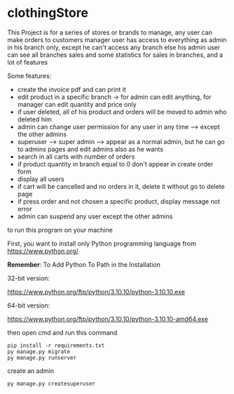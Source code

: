 # clothingStore

This Project is for a series of stores or brands to manage, any user can make orders to customers
manager user has access to everything as admin in his branch only, except he can't access any branch else his
admin user can see all branches sales and some statistics for sales in branches, and a lot of features



Some features:

- create the invoice pdf and can print it 
- edit product in a specific branch -> for admin can edit anything, for manager can edit quantity and price only
- if user deleted, all of his product and orders will be moved to admin who deleted him
- admin can change user permission for any user in any time --> except the other admins
- superuser --> super admin --> appear as a normal admin, but he can go to admins pages and edit admins also as he wants
- search in all carts with number of orders
- if product quantity in branch equal to 0 don't appear in create order form
- display all users
- if cart will be cancelled and no orders in it, delete it without go to delete page
- if press order and not chosen a specific product, display message not error
- admin can suspend any user except the other admins 

to run this program on your machine 

First, you want to install only Python programming language from https://www.python.org/

**Remember**: To Add Python To Path in the Installation


32-bit version:

https://www.python.org/ftp/python/3.10.10/python-3.10.10.exe

64-bit version:

https://www.python.org/ftp/python/3.10.10/python-3.10.10-amd64.exe



then open cmd and run this command

```shell
pip install -r requirements.txt
py manage.py migrate
py manage.py runserver
```

create an admin

```shell
py manage.py createsuperuser

```

